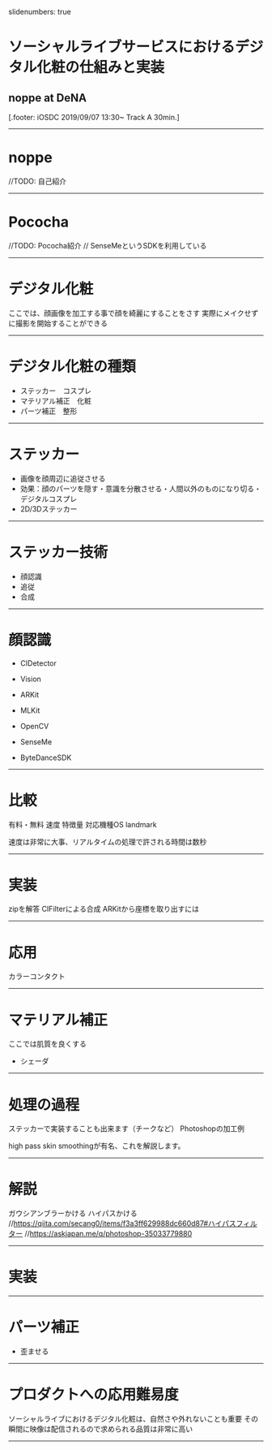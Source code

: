 slidenumbers: true

# ソーシャルライブサービスにおけるデジタル化粧の仕組みと実装

## noppe at DeNA

[.footer: iOSDC 2019/09/07 13:30~ Track A 30min.]

---

# noppe

//TODO: 自己紹介

---

# Pococha

//TODO: Pococha紹介
// SenseMeというSDKを利用している

---

# デジタル化粧

ここでは、顔画像を加工する事で顔を綺麗にすることをさす
実際にメイクせずに撮影を開始することができる

---

# デジタル化粧の種類

- ステッカー　コスプレ
- マテリアル補正　化粧
- パーツ補正　整形

<!-- パネル横に3枚 -->

---

# ステッカー

- 画像を顔周辺に追従させる
- 効果：顔のパーツを隠す・意識を分散させる・人間以外のものになり切る・デジタルコスプレ
- 2D/3Dステッカー

<!-- ビデオ -->

---

# ステッカー技術

- 顔認識
- 追従
- 合成

---

# 顔認識

- CIDetector
- Vision
- ARKit

- MLKit
- OpenCV

- SenseMe
- ByteDanceSDK

---

# 比較

有料・無料
速度
特徴量
対応機種OS
landmark

速度は非常に大事、リアルタイムの処理で許される時間は数秒

---

# 実装

zipを解答
CIFilterによる合成
ARKitから座標を取り出すには

---

# 応用

カラーコンタクト

---

# マテリアル補正

ここでは肌質を良くする

- シェーダ

---

# 処理の過程

ステッカーで実装することも出来ます（チークなど）
Photoshopの加工例
<!-- https://liginc.co.jp/web/design/photoshop/129524 -->
high pass skin smoothingが有名、これを解説します。

---

# 解説

ガウシアンブラーかける
ハイパスかける
//https://qiita.com/secang0/items/f3a3ff629988dc660d87#ハイパスフィルター
//https://askjapan.me/q/photoshop-35033779880

---

# 実装

---

# パーツ補正

- 歪ませる

---

# プロダクトへの応用難易度

ソーシャルライブにおけるデジタル化粧は、自然さや外れないことも重要
その瞬間に映像は配信されるので求められる品質は非常に高い

---